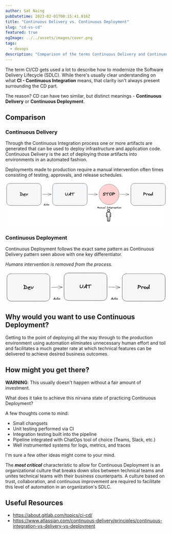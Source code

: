 ```yaml
---
author: Sat Naing
pubDatetime: 2023-02-01T00:15:41.816Z
title: "Continuous Delivery vs. Continuous Deployment"
slug: "cd-vs-cd"
featured: true
ogImage: ../../assets/images/cover.png
tags:
  - devops
description: "Comparison of the terms Continuous Delivery and Continuous Deployment in the context of using CI/CD in the Software Development Life Cycle (SDLC)"
---
```


The term CI/CD gets used a lot to describe how to modernize the Software Delivery Lifecycle (SDLC). While there's usually clear understanding on what **CI - Continuous Integration** means, that clarity isn't always present surrounding the CD part.

The reason? CD can have two similar, but distinct meanings - **Continuous Delivery** or **Continuous Deployment**.

## Comparison

### Continuous Delivery

Through the Continuous Integration process one or more artifacts are generated that can be used to deploy infrastructure and application code. Continuous Delivery is the act of deploying those artifacts into environments in an automated fashion.

Deployments made to production require a manual intervention often times consisting of testing, approvals, and release schedules.

![Continuous Delivery](../../assets/images/continuous-delivery.png)

### Continuous Deployment

Continuous Deployment follows the exact same pattern as Continuous Delivery pattern seen above with one key differentiator.

_Humans intervention is removed from the process._

![Continuous Deployment](../../assets/images/continuous-deployment.png)

## Why would you want to use Continuous Deployment?

Getting to the point of deploying all the way through to the production environment using automation eliminates unnecessary human effort and toil and facilitates a much greater rate at which technical features can be delivered to achieve desired business outcomes.

## How might you get there?

**WARNING**: This usually doesn't happen without a fair amount of investment.

What does it take to achieve this nirvana state of practicing Continuous Deployment?

A few thoughts come to mind:

- Small changsets
- Unit testing performed via CI
- Integration testing built into the pipeline
- Pipeline integrated with ChatOps tool of choice (Teams, Slack, etc.)
- Well instrumented systems for logs, metrics, and traces

I'm sure a few other ideas might come to your mind.

The **_most critical_** characteristic to allow for Continuous Deployment is an organizational culture that breaks down silos between technical teams and unites technical teams with their business counterparts. A culture based on trust, collaboration, and continuous improvement are required to facilitate this level of automation in an organization's SDLC.

## Useful Resources

- <https://about.gitlab.com/topics/ci-cd/>
- <https://www.atlassian.com/continuous-delivery/principles/continuous-integration-vs-delivery-vs-deployment>
